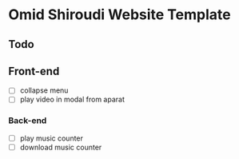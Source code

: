 # Omid Shiroudi Website Template

## Todo

## Front-end

- [ ] collapse menu
- [ ] play video in modal from aparat

### Back-end

- [ ] play music counter
- [ ] download music counter
